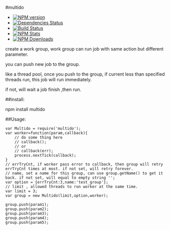 #multido
- [![NPM version](https://badge.fury.io/js/multido.png)](http://badge.fury.io/js/multido)
- [![Dependencies Status](https://david-dm.org/sxyizhiren/multido.png)](https://david-dm.org/sxyizhiren/multido)
- [![Build Status](https://travis-ci.org/sxyizhiren/multido.png?branch=master)](https://travis-ci.org/sxyizhiren/multido)
- [![NPM Stats](https://nodei.co/npm/multido.png?downloads=true&stars=true)](https://npmjs.org/package/multido)
- [![NPM Downloads](https://nodei.co/npm-dl/multido.png?months=6)](https://npmjs.org/package/multido)

create a work group, work group can run job with same action but different parameter.

you can push new job to the group.

like a thread pool, once you push to the group, if current less than specified threads run, this job will run immediately.

if not, will wait a job finish ,then run.

##install:

npm install multido

##Usage:

```
var Multido = require('multido');
var worker=function(param,callback){
    // do some thing here
    // callback(); 
    // or
    // callback(err);
	process.nextTick(callback);
}
// errTryCnt, if worker pass error to callback, then group will retry errTryCnt times at most. if not set, will retry forever.
// name, set a name for this group, can use group.getName() to get it back. if not set, will equal to empty string '';
var option = {errTryCnt:3,name:'test_group'};
// limit , allowed threads to run worker at the same time. 
var limit = 3;
var group = new Multido(limit,option,worker);

group.push(param1);
group.push(param2);
group.push(param3);
group.push(param4);
group.push(param5);

```

